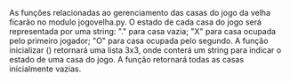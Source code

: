 ﻿As funções relacionadas ao gerenciamento das casas do jogo da velha ficarão no modulo jogovelha.py. O estado de cada casa do jogo será representada por uma string: "." para casa vazia; "X" para casa ocupada pelo primeiro jogador; "O" para casa ocupada pelo segundo. A função inicializar () retornará uma lista 3x3, onde conterá um string para indicar o estado de uma casa do jogo. A função retornará todas as casas inicialmente vazias.